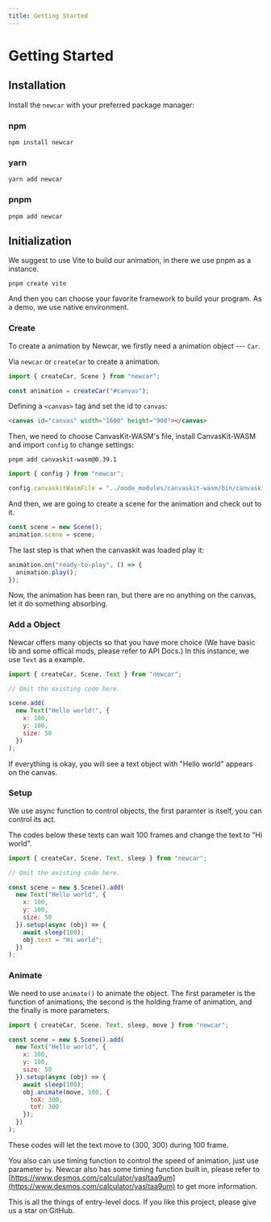 ```yaml
---
title: Getting Started
---
```


# Getting Started <Badge type="tip" text="^0.8.0" />

## Installation

Install the `newcar` with your preferred package manager:

### npm

```shell
npm install newcar
```

### yarn

```shell
yarn add newcar
```

### pnpm

```shell
pnpm add newcar
```

## Initialization

We suggest to use Vite to build our animation, in there we use pnpm as a instance.

```shell
pnpm create vite
```

And then you can choose your favorite framework to build your program. As a demo, we use native environment.

### Create

To create a animation by Newcar, we firstly need a animation object --- `Car`.

Via `newcar` or `createCar` to create a animation.

```javascript
import { createCar, Scene } from "newcar";

const animation = createCar("#canvas");
```

Defining a `<canvas>` tag and set the id to `canvas`:

```html
<canvas id="canvas" width="1600" height="900"></canvas>
```

Then, we need to choose CanvasKit-WASM's file, install CanvasKit-WASM and import `config` to change settings:

```shell
pnpm add canvaskit-wasm@0.39.1
```

```typescript
import { config } from "newcar";

config.canvaskitWasmFile = "../node_modules/canvaskit-wasm/bin/canvaskit.wasm";
```

And then, we are going to create a scene for the animation and check out to it.

```javascript
const scene = new Scene();
animation.scene = scene;
```

The last step is that when the canvaskit was loaded play it:

```javascript
animation.on("ready-to-play", () => {
  animation.play();
});
```

Now, the animation has been ran, but there are no anything on the canvas, let it do something absorbing.

### Add a Object

Newcar offers many objects so that you have more choice (We have basic lib and some offical mods, please refer to API Docs.) In this instance, we use `Text` as a example.

```javascript
import { createCar, Scene, Text } from "newcar";

// Omit the existing code here.

scene.add(
  new Text("Hello world!", {
    x: 100,
    y: 100,
    size: 50
  })
);
```

If everything is okay, you will see a text object with "Hello world" appears on the canvas.

### Setup

We use async function to control objects, the first paramter is itself, you can control its act.

The codes below these texts can wait 100 frames and change the text to "Hi world".

```javascript
import { createCar, Scene, Text, sleep } from "newcar";

// Omit the existing code here.

const scene = new $.Scene().add(
  new Text("Hello world", {
    x: 100,
    y: 100,
    size: 50
  }).setup(async (obj) => {
    await sleep(100);
    obj.text = "Hi world";
  })
);
```

### Animate

We need to use `animate()` to animate the object. The first parameter is the function of animations, the second is the holding frame of animation, and the finally is more parameters.

```javascript
import { createCar, Scene, Text, sleep, move } from "newcar";

const scene = new $.Scene().add(
  new Text("Hello world", {
    x: 100,
    y: 100,
    size: 50
  }).setup(async (obj) => {
    await sleep(100);
    obj.animate(move, 100, {
      toX: 300,
      toY: 300
    });
  })
);
```

These codes will let the text move to (300, 300) during 100 frame.

You also can use timing function to control the speed of animation, just use parameter `by`. Newcar also has some timing function built in, please refer to [https://www.desmos.com/calculator/yasltaa9um](https://www.desmos.com/calculator/yasltaa9um) to get more information.

This is all the things of entry-level docs. If you like this project, please give us a star on GitHub.
